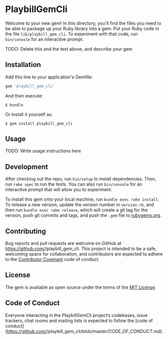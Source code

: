 # PlaybillGemCli

Welcome to your new gem! In this directory, you'll find the files you need to be able to package up your Ruby library into a gem. Put your Ruby code in the file `lib/playbill_gem_cli`. To experiment with that code, run `bin/console` for an interactive prompt.

TODO: Delete this and the text above, and describe your gem

## Installation

Add this line to your application's Gemfile:

```ruby
gem 'playbill_gem_cli'
```

And then execute:

    $ bundle

Or install it yourself as:

    $ gem install playbill_gem_cli

## Usage

TODO: Write usage instructions here

## Development

After checking out the repo, run `bin/setup` to install dependencies. Then, run `rake spec` to run the tests. You can also run `bin/console` for an interactive prompt that will allow you to experiment.

To install this gem onto your local machine, run `bundle exec rake install`. To release a new version, update the version number in `version.rb`, and then run `bundle exec rake release`, which will create a git tag for the version, push git commits and tags, and push the `.gem` file to [rubygems.org](https://rubygems.org).

## Contributing

Bug reports and pull requests are welcome on GitHub at https://github.com/<github username>/playbill_gem_cli. This project is intended to be a safe, welcoming space for collaboration, and contributors are expected to adhere to the [Contributor Covenant](http://contributor-covenant.org) code of conduct.

## License

The gem is available as open source under the terms of the [MIT License](https://opensource.org/licenses/MIT).

## Code of Conduct

Everyone interacting in the PlaybillGemCli project’s codebases, issue trackers, chat rooms and mailing lists is expected to follow the [code of conduct](https://github.com/<github username>/playbill_gem_cli/blob/master/CODE_OF_CONDUCT.md).

